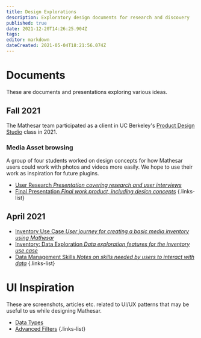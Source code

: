 ```yaml
---
title: Design Explorations
description: Exploratory design documents for research and discovery
published: true
date: 2021-12-20T14:26:25.904Z
tags: 
editor: markdown
dateCreated: 2021-05-04T18:21:56.074Z
---
```


# Documents
These are documents and presentations exploring various ideas.

## Fall 2021

The Mathesar team participated as a client in UC Berkeley's [Product Design Studio](https://www.ischool.berkeley.edu/courses/info/290/pds) class in 2021.

### Media Asset browsing
A group of four students worked on design concepts for how Mathesar users could work with photos and videos more easily. We hope to use their work as inspiration for future plugins.

- [User Research *Presentation covering research and user interviews*](https://docs.google.com/presentation/d/1g8cgNmavxpik891B_CXAcxFpWeMpc2BH/edit?usp=sharing&ouid=110253414265591589278&rtpof=true&sd=true)
- [Final Presentation *Final work product, including desicn concepts*](https://docs.google.com/presentation/d/1niviyUEJINRQsOgSRfM65H8YuyYLtLLs/edit?usp=sharing&ouid=110253414265591589278&rtpof=true&sd=true)
{.links-list}



## April 2021
- [Inventory Use Case *User journey for creating a basic media inventory using Mathesar*](/design/exploration/use-cases/inventory-use-case)
- [Inventory: Data Exploration *Data exploration features for the inventory use case*](/design/exploration/inventory-data-exploration)
- [Data Management Skills *Notes on skills needed by users to interact with data*](/design/exploration/data-management-skills)
{.links-list}

# UI Inspiration
These are screenshots, articles etc. related to UI/UX patterns that may be useful to us while designing Mathesar.

- [Data Types](/design/exploration/data-types)
- [Advanced Filters](/design/exploration/filters)
{.links-list}